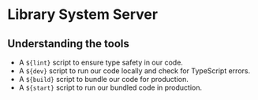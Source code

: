 # Library System Server

## Understanding the tools

- A `${lint}` script to ensure type safety in our code.
- A `${dev}` script to run our code locally and check for TypeScript errors.
- A `${build}` script to bundle our code for production.
- A `${start}` script to run our bundled code in production.



